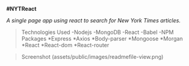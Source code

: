 **#NYTReact**


*A single page app using react to search for New York Times articles.*

>Technologies Used
    -Nodejs
    -MongoDB
    -React
    -Babel
    -NPM Packages
        *Express
        *Axios
        *Body-parser
        *Mongoose
        *Morgan
        *React
        *React-dom
        *React-router

>Screenshot
(assets/public/images/readmefile-view.png)


    



